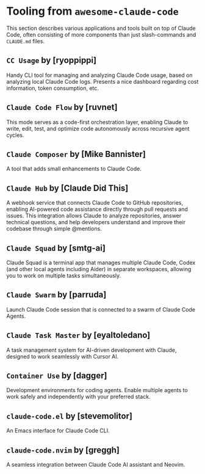 
# Tooling from `awesome-claude-code`

This section describes various applications and tools built on top of Claude Code, often consisting of more components than just slash-commands and `CLAUDE.md` files.

## `CC Usage` by [ryoppippi]

Handy CLI tool for managing and analyzing Claude Code usage, based on analyzing local Claude Code logs. Presents a nice dashboard regarding cost information, token consumption, etc.

## `Claude Code Flow` by [ruvnet]

This mode serves as a code-first orchestration layer, enabling Claude to write, edit, test, and optimize code autonomously across recursive agent cycles.

## `Claude Composer` by [Mike Bannister]

A tool that adds small enhancements to Claude Code.

## `Claude Hub` by [Claude Did This]

A webhook service that connects Claude Code to GitHub repositories, enabling AI-powered code assistance directly through pull requests and issues. This integration allows Claude to analyze repositories, answer technical questions, and help developers understand and improve their codebase through simple @mentions.

## `Claude Squad` by [smtg-ai]

Claude Squad is a terminal app that manages multiple Claude Code, Codex (and other local agents including Aider) in separate workspaces, allowing you to work on multiple tasks simultaneously.

## `Claude Swarm` by [parruda]

Launch Claude Code session that is connected to a swarm of Claude Code Agents.

## `Claude Task Master` by [eyaltoledano]

A task management system for AI-driven development with Claude, designed to work seamlessly with Cursor AI.

## `Container Use` by [dagger]

Development environments for coding agents. Enable multiple agents to work safely and independently with your preferred stack.

## `claude-code.el` by [stevemolitor]

An Emacs interface for Claude Code CLI.

## `claude-code.nvim` by [greggh]

A seamless integration between Claude Code AI assistant and Neovim.



